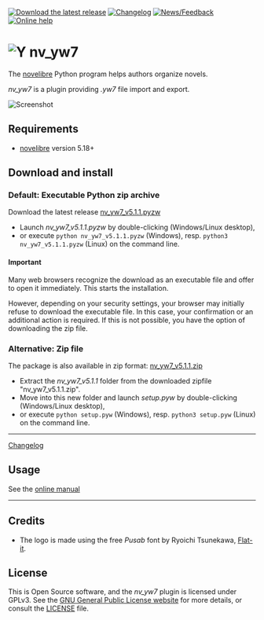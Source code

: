[![Download the latest release](docs/img/download-button.png)](https://github.com/peter88213/nv_yw7/raw/main/dist/nv_yw7_v5.1.1.pyzw)
[![Changelog](docs/img/changelog-button.png)](docs/changelog.md)
[![News/Feedback](docs/img/news-button.png)](https://github.com/peter88213/novelibre/discussions)
[![Online help](docs/img/help-button.png)](https://peter88213.github.io/nv_yw7/help/)


# ![Y](icons/yLogo32.png) nv_yw7

The [novelibre](https://github.com/peter88213/novelibre/) Python program helps authors organize novels.  

*nv_yw7* is a plugin providing *.yw7* file import and export. 

![Screenshot](docs/Screenshots/screen01.png)

## Requirements

- [novelibre](https://github.com/peter88213/novelibre/) version 5.18+

## Download and install

### Default: Executable Python zip archive

Download the latest release [nv_yw7_v5.1.1.pyzw](https://github.com/peter88213/nv_yw7/raw/main/dist/nv_yw7_v5.1.1.pyzw)

- Launch *nv_yw7_v5.1.1.pyzw* by double-clicking (Windows/Linux desktop),
- or execute `python nv_yw7_v5.1.1.pyzw` (Windows), resp. `python3 nv_yw7_v5.1.1.pyzw` (Linux) on the command line.

#### Important

Many web browsers recognize the download as an executable file and offer to open it immediately. 
This starts the installation.

However, depending on your security settings, your browser may 
initially  refuse  to download the executable file. 
In this case, your confirmation or an additional action is required. 
If this is not possible, you have the option of downloading 
the zip file. 


### Alternative: Zip file

The package is also available in zip format: [nv_yw7_v5.1.1.zip](https://github.com/peter88213/nv_yw7/raw/main/dist/nv_yw7_v5.1.1.zip)

- Extract the *nv_yw7_v5.1.1* folder from the downloaded zipfile "nv_yw7_v5.1.1.zip".
- Move into this new folder and launch *setup.pyw* by double-clicking (Windows/Linux desktop), 
- or execute `python setup.pyw` (Windows), resp. `python3 setup.pyw` (Linux) on the command line.

---

[Changelog](docs/changelog.md)

## Usage

See the [online manual](https://peter88213.github.io/nv_yw7/help/)

---

## Credits

- The logo is made using the free *Pusab* font by Ryoichi Tsunekawa, [Flat-it](http://flat-it.com/).

## License

This is Open Source software, and the *nv_yw7* plugin is licensed under GPLv3. See the
[GNU General Public License website](https://www.gnu.org/licenses/gpl-3.0.en.html) for more
details, or consult the [LICENSE](https://github.com/peter88213/nv_yw7/blob/main/LICENSE) file.
